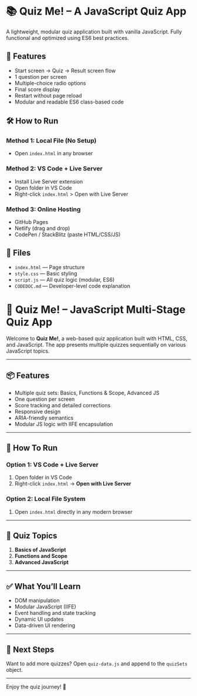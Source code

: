 # 📚 Quiz Me! – A JavaScript Quiz App

A lightweight, modular quiz application built with vanilla JavaScript. Fully functional and optimized using ES6 best practices.

## 🚀 Features
- Start screen → Quiz → Result screen flow
- 1 question per screen
- Multiple-choice radio options
- Final score display
- Restart without page reload
- Modular and readable ES6 class-based code

## 🛠 How to Run

### Method 1: Local File (No Setup)
- Open `index.html` in any browser

### Method 2: VS Code + Live Server
- Install Live Server extension
- Open folder in VS Code
- Right-click `index.html` > Open with Live Server

### Method 3: Online Hosting
- GitHub Pages
- Netlify (drag and drop)
- CodePen / StackBlitz (paste HTML/CSS/JS)

## 📂 Files
- `index.html` — Page structure
- `style.css` — Basic styling
- `script.js` — All quiz logic (modular, ES6)
- `CODEDOC.md` — Developer-level code explanation




# 🧠 Quiz Me! – JavaScript Multi-Stage Quiz App

Welcome to **Quiz Me!**, a web-based quiz application built with HTML, CSS, and JavaScript. The app presents multiple quizzes sequentially on various JavaScript topics.

---

## 📦 Features

- Multiple quiz sets: Basics, Functions & Scope, Advanced JS
- One question per screen
- Score tracking and detailed corrections
- Responsive design
- ARIA-friendly semantics
- Modular JS logic with IIFE encapsulation

---

## 🚀 How To Run

### Option 1: VS Code + Live Server
1. Open folder in VS Code
2. Right-click `index.html` → **Open with Live Server**

### Option 2: Local File System
1. Open `index.html` directly in any modern browser

---

## 🧪 Quiz Topics

1. **Basics of JavaScript**
2. **Functions and Scope**
3. **Advanced JavaScript**

---

## ✅ What You’ll Learn

- DOM manipulation
- Modular JavaScript (IIFE)
- Event handling and state tracking
- Dynamic UI updates
- Data-driven UI rendering

---

## 🔄 Next Steps

Want to add more quizzes? Open `quiz-data.js` and append to the `quizSets` object.

---

Enjoy the quiz journey! 🚀
